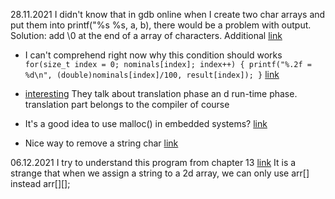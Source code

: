 28.11.2021
I didn't know that in gdb online when I create two char arrays and put them into printf("%s %s, a, b), there would be a problem with output.
Solution: add \0 at the end of a array of characters. Additional [link](https://stackoverflow.com/questions/9106752/space-removal-from-a-string-in-place-c-style-with-pointers)

* I can't comprehend right now why this condition should works 
 `for(size_t index = 0; nominals[index]; index++)
    {
        printf("%.2f = %d\n", (double)nominals[index]/100, result[index]);
    }`
    [link](https://stackoverflow.com/questions/70135954/how-can-i-round-a-fraction-properly-to-two-places-after-the-decimal)
    
* [interesting](https://stackoverflow.com/questions/37259472/why-does-c-not-allow-concatenating-strings-when-using-the-conditional-operator/37259811#37259811) They talk about translation phase an d run-time phase. translation part belongs to the compiler of course

* It's a good idea to use malloc() in embedded systems? [link](https://electronics.stackexchange.com/questions/171257/realloc-wasting-lots-of-space-in-my-mcu/171581#171581)
* Nice way to remove a string char [link](https://stackoverflow.com/questions/5457608/how-to-remove-the-character-at-a-given-index-from-a-string-in-c)

06.12.2021
I try to understand this program from chapter 13 [link](https://stackoverflow.com/questions/15314072/understanding-the-strcmp-function-in-one-month-reminder-progam)
It is a strange that when we assign a string to a 2d array, we can only use arr[] instead arr[][];
